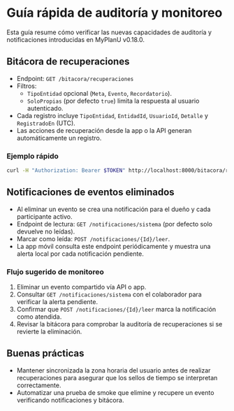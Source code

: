 # Guía rápida de auditoría y monitoreo

Esta guía resume cómo verificar las nuevas capacidades de auditoría y notificaciones introducidas en MyPlanU v0.18.0.

## Bitácora de recuperaciones

- Endpoint: `GET /bitacora/recuperaciones`
- Filtros:
  - `TipoEntidad` opcional (`Meta`, `Evento`, `Recordatorio`).
  - `SoloPropias` (por defecto `true`) limita la respuesta al usuario autenticado.
- Cada registro incluye `TipoEntidad`, `EntidadId`, `UsuarioId`, `Detalle` y `RegistradoEn` (UTC).
- Las acciones de recuperación desde la app o la API generan automáticamente un registro.

### Ejemplo rápido

```bash
curl -H "Authorization: Bearer $TOKEN" http://localhost:8000/bitacora/recuperaciones
```

## Notificaciones de eventos eliminados

- Al eliminar un evento se crea una notificación para el dueño y cada participante activo.
- Endpoint de lectura: `GET /notificaciones/sistema` (por defecto solo devuelve no leídas).
- Marcar como leída: `POST /notificaciones/{Id}/leer`.
- La app móvil consulta este endpoint periódicamente y muestra una alerta local por cada notificación pendiente.

### Flujo sugerido de monitoreo

1. Eliminar un evento compartido vía API o app.
2. Consultar `GET /notificaciones/sistema` con el colaborador para verificar la alerta pendiente.
3. Confirmar que `POST /notificaciones/{Id}/leer` marca la notificación como atendida.
4. Revisar la bitácora para comprobar la auditoría de recuperaciones si se revierte la eliminación.

## Buenas prácticas

- Mantener sincronizada la zona horaria del usuario antes de realizar recuperaciones para asegurar que los sellos de tiempo se interpretan correctamente.
- Automatizar una prueba de smoke que elimine y recupere un evento verificando notificaciones y bitácora.
